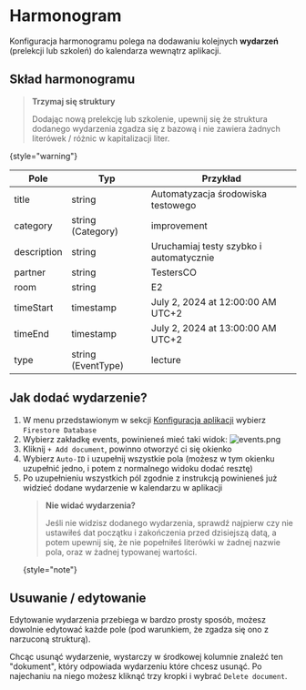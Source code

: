 # Harmonogram

Konfiguracja harmonogramu polega na dodawaniu kolejnych **wydarzeń** (prelekcji lub szkoleń) do kalendarza wewnątrz aplikacji.

## Skład harmonogramu

> **Trzymaj się struktury**
>
> Dodając nową prelekcję lub szkolenie, upewnij się że struktura dodanego wydarzenia zgadza się z bazową i nie zawiera żadnych literówek / różnic w kapitalizacji liter.
>
{style="warning"}

| Pole        | Typ                | Przykład                                |
|-------------|--------------------|-----------------------------------------|
| title       | string             | Automatyzacja środowiska testowego      |
| category    | string (Category)  | improvement                             |
| description | string             | Uruchamiaj testy szybko i automatycznie |
| partner     | string             | TestersCO                               |
| room        | string             | E2                                      |
| timeStart   | timestamp          | July 2, 2024 at 12:00:00 AM UTC+2       |
| timeEnd     | timestamp          | July 2, 2024 at 13:00:00 AM UTC+2       |
| type        | string (EventType) | lecture                                 |



## Jak dodać wydarzenie?

1. W menu przedstawionym w sekcji [Konfiguracja aplikacji](Konfiguracja-aplikacji.md#nawigacja-po-platformie-firebase) wybierz `Firestore Database`
2. Wybierz zakładkę events, powinieneś mieć taki widok:
   ![events.png](events.png)
3. Kliknij `+ Add document`, powinno otworzyć ci się okienko
4. Wybierz `Auto-ID` i uzupełnij wszystkie pola (możesz w tym okienku uzupełnić jedno, i potem z normalnego widoku dodać resztę)
5. Po uzupełnieniu wszystkich pól zgodnie z instrukcją powinieneś już widzieć dodane wydarzenie w kalendarzu w aplikacji
   > **Nie widać wydarzenia?**
   >
   > Jeśli nie widzisz dodanego wydarzenia, sprawdź najpierw czy nie ustawiłeś dat początku i zakończenia przed dzisiejszą datą, a potem upewnij się, że nie popełniłeś literówki w żadnej nazwie pola, oraz w żadnej typowanej wartości.
   >
   {style="note"}

## Usuwanie / edytowanie

Edytowanie wydarzenia przebiega w bardzo prosty sposób, możesz dowolnie edytować każde pole (pod warunkiem, że zgadza się ono z narzuconą strukturą).

Chcąc usunąć wydarzenie, wystarczy w środkowej kolumnie znaleźć ten "dokument", który odpowiada wydarzeniu które chcesz usunąć. Po najechaniu na niego możesz kliknąć trzy kropki i wybrać `Delete document`. 